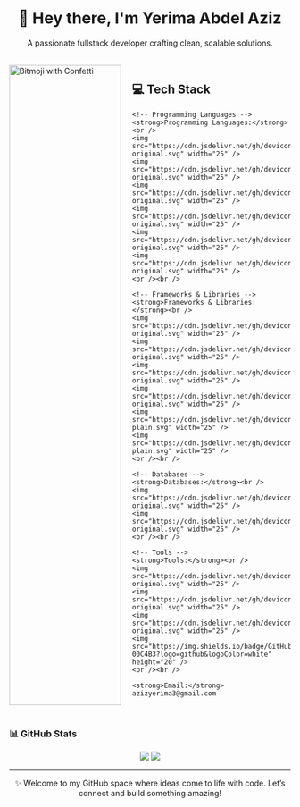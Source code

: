 <!-- Profile Header -->
<div align="center">
  <h1>👋 Hey there, I'm Yerima Abdel Aziz</h1>
  <p>A passionate fullstack developer crafting clean, scalable solutions.</p>
</div>

<br />

<!-- Bitmoji and About -->
<div style="display: flex; flex-wrap: wrap;">
  <!-- Bitmoji -->
  <div style="flex: 1; max-width: 30%; min-width: 200px;">
    <img src="https://media.giphy.com/media/26BRuo6sLetdllPAQ/giphy.gif" alt="Bitmoji with Confetti" width="100%" />
  </div>

  <!-- Skills -->
  <div style="flex: 2; padding-left: 20px; min-width: 250px;">
    <h2>💻 Tech Stack</h2>

    <!-- Programming Languages -->
    <strong>Programming Languages:</strong><br />
    <img src="https://cdn.jsdelivr.net/gh/devicons/devicon/icons/javascript/javascript-original.svg" width="25" />
    <img src="https://cdn.jsdelivr.net/gh/devicons/devicon/icons/typescript/typescript-original.svg" width="25" />
    <img src="https://cdn.jsdelivr.net/gh/devicons/devicon/icons/python/python-original.svg" width="25" />
    <img src="https://cdn.jsdelivr.net/gh/devicons/devicon/icons/php/php-original.svg" width="25" />
    <img src="https://cdn.jsdelivr.net/gh/devicons/devicon/icons/java/java-original.svg" width="25" />
    <img src="https://cdn.jsdelivr.net/gh/devicons/devicon/icons/cplusplus/cplusplus-original.svg" width="25" />
    <br /><br />

    <!-- Frameworks & Libraries -->
    <strong>Frameworks & Libraries:</strong><br />
    <img src="https://cdn.jsdelivr.net/gh/devicons/devicon/icons/react/react-original.svg" width="25" />
    <img src="https://cdn.jsdelivr.net/gh/devicons/devicon/icons/express/express-original.svg" width="25" />
    <img src="https://cdn.jsdelivr.net/gh/devicons/devicon/icons/nodejs/nodejs-original.svg" width="25" />
    <img src="https://cdn.jsdelivr.net/gh/devicons/devicon/icons/flask/flask-original.svg" width="25" />
    <img src="https://cdn.jsdelivr.net/gh/devicons/devicon/icons/django/django-plain.svg" width="25" />
    <img src="https://cdn.jsdelivr.net/gh/devicons/devicon/icons/laravel/laravel-plain.svg" width="25" />
    <br /><br />

    <!-- Databases -->
    <strong>Databases:</strong><br />
    <img src="https://cdn.jsdelivr.net/gh/devicons/devicon/icons/mysql/mysql-original.svg" width="25" />
    <img src="https://cdn.jsdelivr.net/gh/devicons/devicon/icons/mongodb/mongodb-original.svg" width="25" />
    <br /><br />

    <!-- Tools -->
    <strong>Tools:</strong><br />
    <img src="https://cdn.jsdelivr.net/gh/devicons/devicon/icons/git/git-original.svg" width="25" />
    <img src="https://cdn.jsdelivr.net/gh/devicons/devicon/icons/vscode/vscode-original.svg" width="25" />
    <img src="https://cdn.jsdelivr.net/gh/devicons/devicon/icons/pycharm/pycharm-original.svg" width="25" />
    <img src="https://img.shields.io/badge/GitHub%20Copilot-00C4B3?logo=github&logoColor=white" height="20" />
    <br /><br />

    <strong>Email:</strong> azizyerima3@gmail.com
  </div>
</div>

<br />

<!-- Metrics -->
### 📊 GitHub Stats

<div align="center">
  <img src="https://github-readme-streak-stats.herokuapp.com/?user=Azizjhnsn&theme=radical" />
  <img src="https://github-readme-stats.vercel.app/api/top-langs/?username=Azizjhnsn&layout=compact&theme=radical" />
</div>

---

<div align="center">
  ✨ Welcome to my GitHub space where ideas come to life with code. Let’s connect and build something amazing!
</div>
